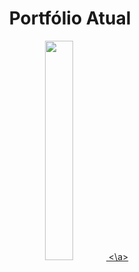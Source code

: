 
<div align="center">
  
  <h1>Portfólio Atual</h1>
  
  <a href="https://www.charlone.com.br/">
    <img src="" width=30%>
  <\a>
    
</div>
